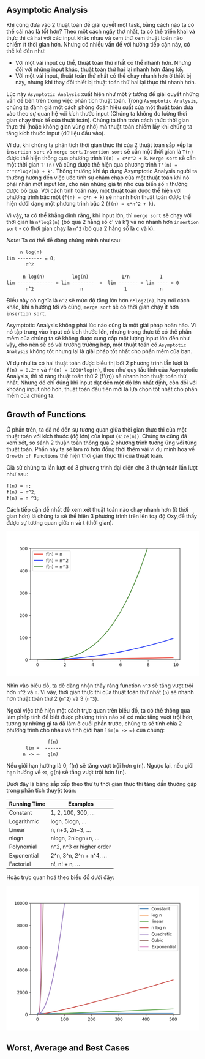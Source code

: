 ## Asymptotic Analysis

Khi cùng đưa vào 2 thuật toán đề giải quyết một task, bằng cách nào ta có thể cái nào là tốt hơn?
Theo một cách ngây thơ nhất, ta có thể triển khai và thực thi cả hai với các input khác nhau và xem thử xem thuật toán nào chiếm ít thời gian hơn.
Nhưng có nhiều vấn đề với hướng tiếp cận này, có thể kể đến như:

- Với một vài input cụ thể, thuật toán thứ nhất có thể nhanh hơn. Nhưng đối với những input khác, thuật toán thứ hai lại nhanh hơn đáng kể.
- Với một vài input, thuật toán thứ nhất có thể chạy nhanh hơn ở thiết bị này, nhưng khi thay đổi thiết bị thuật toán thứ hai lại thực thi nhanh hơn.

Lúc này `Asymptotic Analysis` xuất hiện như một ý tưởng để giải quyết những vấn đề bên trên trong việc phân tích thuật toán.
Trong `Asymptotic Analysis`, chúng ta đánh giá một cách phỏng đoán hiệu suất của một thuật toán dựa vào theo sự quan hệ với kích thước input (Chúng ta không đo lường thời gian chạy thực tế của thuật toán).
Chúng ta tính toán cách thức thời gian thực thi (hoặc không gian vùng nhớ) mà thuật toán chiếm lấy khi chúng ta tăng kích thước input (dữ liệu đầu vào).

Ví dụ, khi chúng ta phân tích thời gian thực thi của 2 thuật toán sắp xếp là `insertion sort` và `merge sort`.
`Insertion sort` sẽ cần một thời gian là `T(n)` được thể hiện thông qua phương trình `T(n) = c*n^2 + k`.
`Merge sort` sẽ cần một thời gian `T'(n)` và cũng được thể hiện qua phương trình `T'(n) = c'*n*log2(n) + k'`.
Thông thường khi áp dụng Asymptotic Analysis người ta thường hướng đến việc ước tính sự chậm chạp của một thuật toán khi nó phải nhận một input lớn,
cho nên những giá trị nhỏ của biến số `n` thường được bỏ qua.
Với cách tính toán này, một thuật toán được thể hiện với phương trình bậc một (`f(n) = c*n + k`) sẽ nhanh hơn thuật toán được thể hiện dưới dạng một phương trình bậc 2 (`f(n) = c*n^2 + k`).

Vì vậy, ta có thể khẳng đinh rằng, khi input lớn, thì `merge sort` sẽ chạy với thời gian là `n*log2(n)` (bỏ qua 2 hằng số c' và k')
và nó nhanh hơn `insertion sort` - có thời gian chạy là `n^2` (bỏ qua 2 hằng số là c và k).

*Note*: Ta có thể dễ dàng chứng minh như sau: 
```
     n log(n)
lim --------- = 0;
       n^2

      n log(n)          log(n)            1/n           1
lim ------------- = lim --------  =  lim ------- = lim ---- = 0
       n^2                 n               1            n
```

Điều này có nghĩa là `n^2` sẽ mức độ tăng lớn hơn `n*log2(n)`, hay nói cách khác, khi n hướng tới vô cùng, `merge sort` sẽ có thời gian chạy ít hơn `insertion sort`.

Asymptotic Analysis không phải lúc nào cũng là một giải pháp hoàn hảo.
Vì nó tập trung vào input có kich thước lớn, nhưng trong thực tế có thể phần mềm của chúng ta sẽ không được cung cấp một lượng input lớn đến như vậy,
cho nên sẽ có vài trường trường hợp, một thuật toán có `Asymptotic Analysis` không tốt nhưng lại là giải pháp tốt nhất cho phần mềm của bạn.

Ví dụ như ta có hai thuật toán được biểu thị bởi 2 phương trình lần lượt là `f(n) = 0.2*n` và `f'(n) = 1000*log(n)`,
theo như quy tắc tính của Asymptotic Analysis, thì rõ ràng thuật toán thứ 2 (f'(n)) sẽ nhanh hơn thuật toán thứ nhất.
Nhưng đó chỉ đúng khi input đạt đến một độ lớn nhất định, còn đối với khoảng input nhỏ hơn, thuật toán đầu tiên mới là lựa chọn tốt nhất cho phần mềm của chúng ta.

## Growth of Functions

Ở phần trên, ta đã nó đến sự tương quan giữa thời gian thực thi của một thuật toán với kích thước (độ lớn) của input (`size(n)`).
Chúng ta cũng đã xem xét, so sánh 2 thuận toán thông qua 2 phương trình tương ứng với từng thuật toán.
Phần này ta sẽ làm rõ hơn đồng thời thêm vài ví dụ minh hoạ về `Growth of Functions` thể hiện thời gian thực thi của thuật toán.

Giả sử chúng ta lần lượt có 3 phương trình đại diện cho 3 thuận toán lần lượt như sau:

```
f(n) = n;
f(n) = n^2;
f(n) = n ^3; 
```
Cách tiếp cận dễ nhất để xem xét thuật toán nào chạy nhanh hơn (ít thời gian hơn) là chúng ta sẽ thể hiện 3 phương trình trên lên toạ độ Oxy,để thấy được sự tương quan giữa n và t (thời gian).

![grow of function](./assets/grow_of_function.png)

Nhìn vào biểu đồ, ta dễ dàng nhận thấy rằng function `n^3` sẽ tăng vượt trội hơn `n^2` và `n`.
Vì vậy, thời gian thực thi của thuật toán thứ nhất (`n`) sẽ nhanh hơn thuật toán thứ 2 (`n^2`) và 3 (`n^3`).

Ngoài việc thể hiện một cách trực quan trên biểu đồ, ta có thể thông qua làm phép tính để biết được phương trình nào sẽ có mức tăng vượt trội hơn,
tương tự những gì ta đã làm ở cuối phần trước, chúng ta sẽ tính chia 2 phương trình cho nhau và tính giới hạn `lim(n -> ∞)` của chúng:

```
               f(n)
       lim =  ------
      n -> ∞   g(n)
```

Nếu giới hạn hướng là 0, f(n) sẽ tăng vượt trội hơn g(n). Ngược lại, nếu giới hạn hướng về ∞, g(n) sẽ tăng vượt trội hơn f(n).

Dưới đây là bảng sắp xếp theo thứ tự  thời gian thực thi tăng dần thường gặp trong phân tích thuyệt toán:

| Running Time| Examples    |
| ----------- | ----------- |
|Constant	|       1, 2, 100, 300, … |
|Logarithmic	|       logn, 5logn, …    |
|Linear	|              n, n+3, 2n+3, … |
|nlogn	       |       nlogn, 2nlogn+n, … |
|Polynomial	|       n^2, n^3 or higher order |
|Exponential	|       2^n, 3^n, 2^n + n^4, … |
|Factorial	|       n!, n! + n, … |

Hoặc trực quan hoá theo biểu đồ dưới đây:

![grow of function](./assets/growth_of_functions.png)

## Worst, Average and Best Cases
